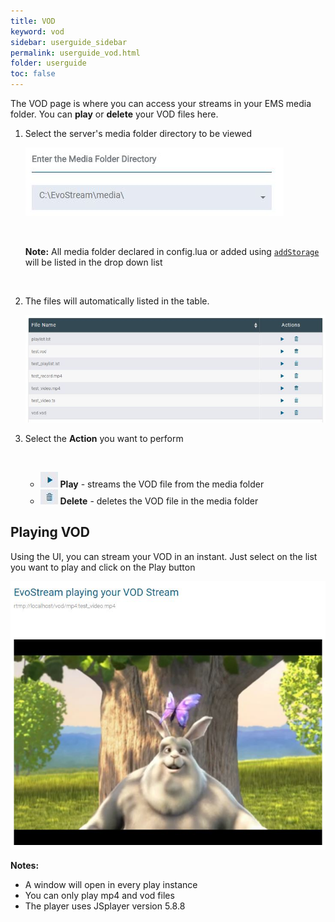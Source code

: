 ```yaml
---
title: VOD
keyword: vod
sidebar: userguide_sidebar
permalink: userguide_vod.html
folder: userguide
toc: false
---
```


The VOD page is where you can access your streams in your EMS media folder. You can **play** or **delete** your VOD files here.



1. Select the server's media folder directory to be viewed

   ![](images/userguide/VOD_dir.jpg)

   ​

   **Note:** All media folder declared in config.lua or added using [`addStorage`](api_addStorage.html) will be listed in the drop down list

   ​

2. The files will automatically listed in the table.

   ![](images/userguide/VOD_load.jpg)

3. Select the **Action** you want to perform

   ​

   - ![](images/userguide/VOD_play.JPG)   **Play** - streams the VOD file from the media folder
   - ![](images/userguide/VOD_delete.JPG)   **Delete** - deletes the VOD file in the media folder



## Playing VOD

Using the UI, you can stream your VOD in an instant. Just select on the list you want to play and click on the Play button

![](images/userguide/vod_playvod.JPG)

**Notes:** 

- A window will open in every play instance
- You can only play mp4 and vod files
- The player uses JSplayer version 5.8.8